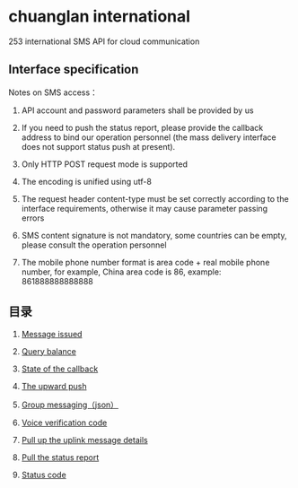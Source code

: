 # chuanglan international



253 international SMS API for cloud communication



## Interface specification



Notes on SMS access：

1. API account and password parameters shall be provided by us

2. If you need to push the status report, please provide the callback address to bind our operation personnel (the mass delivery interface does not support status push at present).

3. Only HTTP POST request mode is supported

4. The encoding is unified using utf-8

5. The request header content-type must be set correctly according to the interface requirements, otherwise it may cause parameter passing errors

6. SMS content signature is not mandatory, some countries can be empty, please consult the operation personnel

7. The mobile phone number format is area code + real mobile phone number, for example, China area code is 86, example: 861888888888888



## 目录



 1. [Message issued](docs/messageIssued.md)

 1. [Query balance](docs/queryBalance.md)

 1. [State of the callback](docs/callBack.md)

 1. [The upward push](docs/upwardPush.md)

 1. [Group messaging（json）](docs/groupMessaging.md)

 1. [Voice verification code](docs/voiceVerificationCode.md)

 1. [Pull up the uplink message details](docs/pullDetail.md)

 1. [Pull the status report](docs/pullCallback.md)

 1. [Status code](docs/statusCode.md)
